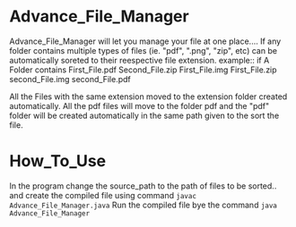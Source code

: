# Advance_File_Manager

Advance_File_Manager will let you manage your file at one place....
If any folder contains multiple types of files (ie. "pdf", ".png", "zip", etc) can be automatically soreted to their reespective file extension.
example:: if A Folder contains
First_File.pdf
Second_File.zip
First_File.img
First_File.zip
second_File.img
second_File.pdf

All the Files with the same extension moved to the extension folder created automatically. All the pdf files will move to the folder pdf and the "pdf" folder will be created automatically in the same path given to the sort the file.

# How_To_Use

In the program change the source_path to the path of files to be sorted..
and create the compiled file using command <code>javac Advance_File_Manager.java</code> 
Run the compiled file bye the command <code>java Advance_File_Manager</code>
